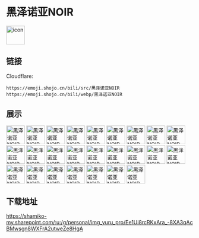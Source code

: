 # 黑泽诺亚NOIR
<img src="https://emoji.shojo.cn/bili/src/黑泽诺亚NOIR/icon.png" width="50" height="50" alt="icon">

## 链接
Cloudflare:
```
https://emoji.shojo.cn/bili/src/黑泽诺亚NOIR
https://emoji.shojo.cn/bili/webp/黑泽诺亚NOIR
```
## 展示
<img src="https://emoji.shojo.cn/bili/src/黑泽诺亚NOIR/黑泽诺亚NOIR-摸鱼.png" width="50" height="50" alt="黑泽诺亚NOIR-摸鱼">
<img src="https://emoji.shojo.cn/bili/src/黑泽诺亚NOIR/黑泽诺亚NOIR-看看你的.png" width="50" height="50" alt="黑泽诺亚NOIR-看看你的">
<img src="https://emoji.shojo.cn/bili/src/黑泽诺亚NOIR/黑泽诺亚NOIR-委屈巴巴.png" width="50" height="50" alt="黑泽诺亚NOIR-委屈巴巴">
<img src="https://emoji.shojo.cn/bili/src/黑泽诺亚NOIR/黑泽诺亚NOIR-你没事吧？.png" width="50" height="50" alt="黑泽诺亚NOIR-你没事吧？">
<img src="https://emoji.shojo.cn/bili/src/黑泽诺亚NOIR/黑泽诺亚NOIR-kksk.png" width="50" height="50" alt="黑泽诺亚NOIR-kksk">
<img src="https://emoji.shojo.cn/bili/src/黑泽诺亚NOIR/黑泽诺亚NOIR-绷不住了.png" width="50" height="50" alt="黑泽诺亚NOIR-绷不住了">
<img src="https://emoji.shojo.cn/bili/src/黑泽诺亚NOIR/黑泽诺亚NOIR-我哭死.png" width="50" height="50" alt="黑泽诺亚NOIR-我哭死">
<img src="https://emoji.shojo.cn/bili/src/黑泽诺亚NOIR/黑泽诺亚NOIR-问号.png" width="50" height="50" alt="黑泽诺亚NOIR-问号">
<img src="https://emoji.shojo.cn/bili/src/黑泽诺亚NOIR/黑泽诺亚NOIR-祈祷nia.png" width="50" height="50" alt="黑泽诺亚NOIR-祈祷nia">
<img src="https://emoji.shojo.cn/bili/src/黑泽诺亚NOIR/黑泽诺亚NOIR-吃瓜.png" width="50" height="50" alt="黑泽诺亚NOIR-吃瓜">
<img src="https://emoji.shojo.cn/bili/src/黑泽诺亚NOIR/黑泽诺亚NOIR-真下头.png" width="50" height="50" alt="黑泽诺亚NOIR-真下头">
<img src="https://emoji.shojo.cn/bili/src/黑泽诺亚NOIR/黑泽诺亚NOIR-哇.png" width="50" height="50" alt="黑泽诺亚NOIR-哇">
<img src="https://emoji.shojo.cn/bili/src/黑泽诺亚NOIR/黑泽诺亚NOIR-笑死.png" width="50" height="50" alt="黑泽诺亚NOIR-笑死">
<img src="https://emoji.shojo.cn/bili/src/黑泽诺亚NOIR/黑泽诺亚NOIR-打call.png" width="50" height="50" alt="黑泽诺亚NOIR-打call">
<img src="https://emoji.shojo.cn/bili/src/黑泽诺亚NOIR/黑泽诺亚NOIR-啊对对对.png" width="50" height="50" alt="黑泽诺亚NOIR-啊对对对">
<img src="https://emoji.shojo.cn/bili/src/黑泽诺亚NOIR/黑泽诺亚NOIR-啾咪.png" width="50" height="50" alt="黑泽诺亚NOIR-啾咪">
<img src="https://emoji.shojo.cn/bili/src/黑泽诺亚NOIR/黑泽诺亚NOIR-害羞.png" width="50" height="50" alt="黑泽诺亚NOIR-害羞">
<img src="https://emoji.shojo.cn/bili/src/黑泽诺亚NOIR/黑泽诺亚NOIR-赫赫.png" width="50" height="50" alt="黑泽诺亚NOIR-赫赫">
<img src="https://emoji.shojo.cn/bili/src/黑泽诺亚NOIR/黑泽诺亚NOIR-awsl.png" width="50" height="50" alt="黑泽诺亚NOIR-awsl">
<img src="https://emoji.shojo.cn/bili/src/黑泽诺亚NOIR/黑泽诺亚NOIR-好好休息.png" width="50" height="50" alt="黑泽诺亚NOIR-好好休息">
<img src="https://emoji.shojo.cn/bili/src/黑泽诺亚NOIR/黑泽诺亚NOIR-无语.png" width="50" height="50" alt="黑泽诺亚NOIR-无语">
<img src="https://emoji.shojo.cn/bili/src/黑泽诺亚NOIR/黑泽诺亚NOIR-老婆.png" width="50" height="50" alt="黑泽诺亚NOIR-老婆">
<img src="https://emoji.shojo.cn/bili/src/黑泽诺亚NOIR/黑泽诺亚NOIR-令人头大.png" width="50" height="50" alt="黑泽诺亚NOIR-令人头大">
<img src="https://emoji.shojo.cn/bili/src/黑泽诺亚NOIR/黑泽诺亚NOIR-牛哇.png" width="50" height="50" alt="黑泽诺亚NOIR-牛哇">
<img src="https://emoji.shojo.cn/bili/src/黑泽诺亚NOIR/黑泽诺亚NOIR-收收味.png" width="50" height="50" alt="黑泽诺亚NOIR-收收味">

## 下载地址

https://shamiko-my.sharepoint.com/:u:/g/personal/img_yuru_pro/Ee1Ui8rcRKxAra_-8XA3qAcBMwsgn8WXFrA2utweZe8HgA